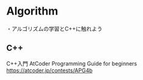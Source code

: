# Algorithm

・アルゴリズムの学習とC++に触れよう

## C++
C++入門 AtCoder Programming Guide for beginners  
https://atcoder.jp/contests/APG4b